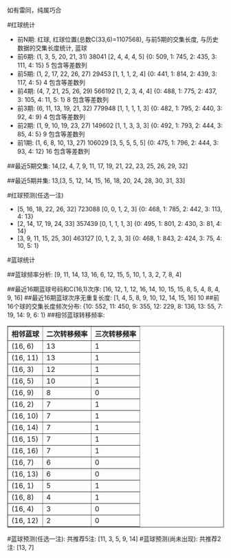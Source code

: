 <!-- 
.. title: 双色球2015077期(2015-07-05)数据分析报告
.. slug: slott-2015077-2015-07-05-report
.. date: 2015-07-06 08:00:00 UTC+08:00
.. tags: Lottery
.. link: 
.. description: 
.. type: text
-->

如有雷同，纯属巧合

<!-- TEASER_END-->

#红球统计

- 前N期: 红球, 红球位置(总数C(33,6)=1107568), 与前5期的交集长度, 与历史数据的交集长度统计, 蓝球
- 前6期: (1, 3, 5, 20, 21, 31) 38041 [2, 4, 4, 4, 5] {0: 509, 1: 745, 2: 435, 3: 111, 4: 15} 5 包含等差数列
- 前5期: (1, 2, 17, 22, 26, 27) 29453 [1, 1, 1, 2, 4] {0: 441, 1: 814, 2: 439, 3: 117, 4: 5} 4 包含等差数列
- 前4期: (4, 7, 21, 25, 26, 29) 566192 [1, 2, 3, 4, 4] {0: 488, 1: 775, 2: 437, 3: 105, 4: 11, 5: 1} 8 包含等差数列
- 前3期: (6, 11, 13, 19, 21, 32) 779948 [1, 1, 1, 1, 3] {0: 482, 1: 795, 2: 440, 3: 92, 4: 9} 4 包含等差数列
- 前2期: (1, 9, 10, 19, 23, 27) 149602 [1, 1, 3, 3, 3] {0: 492, 1: 793, 2: 444, 3: 85, 4: 5} 9 包含等差数列
- 前1期: (1, 6, 8, 10, 13, 27) 106029 [3, 5, 5, 5, 5] {0: 475, 1: 796, 2: 444, 3: 93, 4: 12} 16 包含等差数列

##最近5期交集:
14,[2, 4, 7, 9, 11, 17, 19, 21, 22, 23, 25, 26, 29, 32]

##最近5期并集:
13,[3, 5, 12, 14, 15, 16, 18, 20, 24, 28, 30, 31, 33]

#红球预测(任选一注)

- [5, 16, 18, 22, 26, 32] 723088 [0, 0, 1, 2, 3] {0: 468, 1: 785, 2: 442, 3: 113, 4: 13}
- [2, 14, 17, 19, 24, 33] 357439 [0, 1, 1, 1, 3] {0: 495, 1: 801, 2: 430, 3: 81, 4: 14}
- [3, 9, 11, 15, 25, 30] 463127 [0, 1, 2, 3, 3] {0: 468, 1: 843, 2: 424, 3: 75, 4: 10, 5: 1}

#蓝球统计

##蓝球频率分析:
[9, 11, 14, 13, 16, 6, 12, 15, 5, 10, 1, 3, 2, 7, 8, 4]

##最近16期蓝球号码和C(16,1)次序:
[16, 12, 1, 12, 16, 14, 10, 15, 15, 8, 5, 4, 8, 4, 9, 16]
##最近16期蓝球次序无重复长度:
[1, 4, 5, 8, 9, 10, 12, 14, 15, 16] 10
##前16个球的交集长度频次分布:
{10: 552, 11: 450, 9: 355, 12: 229, 8: 136, 13: 55, 7: 19, 14: 9, 6: 1}
##相邻蓝球转移频率:
<table border="1" class="table table-striped dataframe">
  <thead>
    <tr style="text-align: right;">
      <th>相邻蓝球</th>
      <th>二次转移频率</th>
      <th>三次转移频率</th>
    </tr>
  </thead>
  <tbody>
    <tr>
      <td>(16, 6)</td>
      <td>13</td>
      <td>1</td>
    </tr>
    <tr>
      <td>(16, 11)</td>
      <td>13</td>
      <td>1</td>
    </tr>
    <tr>
      <td>(16, 3)</td>
      <td>12</td>
      <td>1</td>
    </tr>
    <tr>
      <td>(16, 5)</td>
      <td>10</td>
      <td>1</td>
    </tr>
    <tr>
      <td>(16, 9)</td>
      <td>8</td>
      <td>0</td>
    </tr>
    <tr>
      <td>(16, 2)</td>
      <td>7</td>
      <td>1</td>
    </tr>
    <tr>
      <td>(16, 10)</td>
      <td>7</td>
      <td>1</td>
    </tr>
    <tr>
      <td>(16, 14)</td>
      <td>7</td>
      <td>1</td>
    </tr>
    <tr>
      <td>(16, 15)</td>
      <td>7</td>
      <td>1</td>
    </tr>
    <tr>
      <td>(16, 16)</td>
      <td>7</td>
      <td>1</td>
    </tr>
    <tr>
      <td>(16, 7)</td>
      <td>6</td>
      <td>0</td>
    </tr>
    <tr>
      <td>(16, 13)</td>
      <td>6</td>
      <td>0</td>
    </tr>
    <tr>
      <td>(16, 1)</td>
      <td>5</td>
      <td>1</td>
    </tr>
    <tr>
      <td>(16, 8)</td>
      <td>4</td>
      <td>1</td>
    </tr>
    <tr>
      <td>(16, 4)</td>
      <td>3</td>
      <td>0</td>
    </tr>
    <tr>
      <td>(16, 12)</td>
      <td>2</td>
      <td>0</td>
    </tr>
  </tbody>
</table>
#蓝球预测(任选一注):
共推荐5注: [11, 3, 5, 9, 14]
#蓝球预测(尚未出现):
共推荐2注: [13, 7]

